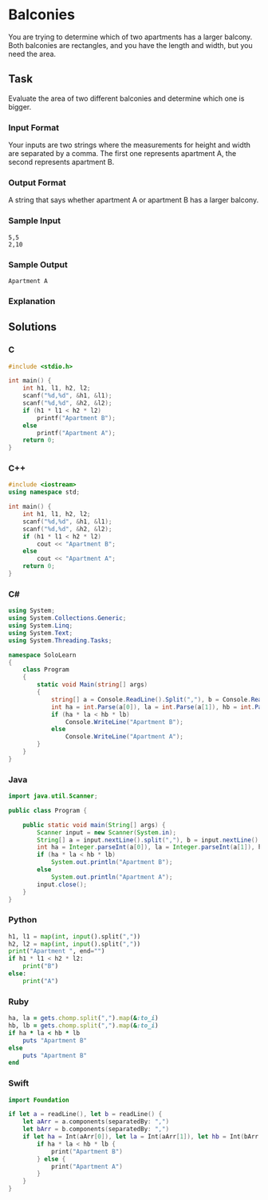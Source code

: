 # Balconies
You are trying to determine which of two apartments has a larger balcony. Both balconies are rectangles, and you have the length and width, but you need the area.
## Task
Evaluate the area of two different balconies and determine which one is bigger.
### Input Format
Your inputs are two strings where the measurements for height and width are separated by a comma. The first one represents apartment A, the second represents apartment B.
### Output Format
A string that says whether apartment A or apartment B has a larger balcony.
### Sample Input
```
5,5
2,10
```
### Sample Output
```
Apartment A
```
### Explanation

## Solutions
### C
```c
#include <stdio.h>

int main() {
    int h1, l1, h2, l2;
    scanf("%d,%d", &h1, &l1);
    scanf("%d,%d", &h2, &l2);
    if (h1 * l1 < h2 * l2)
        printf("Apartment B");
    else 
        printf("Apartment A");
    return 0;
} 
```
### C++
```cpp
#include <iostream>
using namespace std;

int main() {
    int h1, l1, h2, l2;
    scanf("%d,%d", &h1, &l1);
    scanf("%d,%d", &h2, &l2);
    if (h1 * l1 < h2 * l2)
        cout << "Apartment B";
    else 
        cout << "Apartment A";
    return 0;
} 
```
### C#
```cs
using System;
using System.Collections.Generic;
using System.Linq;
using System.Text;
using System.Threading.Tasks;

namespace SoloLearn
{
    class Program
    {
        static void Main(string[] args)
        {
            string[] a = Console.ReadLine().Split(","), b = Console.ReadLine().Split(",");
            int ha = int.Parse(a[0]), la = int.Parse(a[1]), hb = int.Parse(b[0]), lb = int.Parse(b[1]);
            if (ha * la < hb * lb)
                Console.WriteLine("Apartment B");
            else 
                Console.WriteLine("Apartment A");
        }
    }
}
```
### Java
```java
import java.util.Scanner;

public class Program {

    public static void main(String[] args) {
        Scanner input = new Scanner(System.in);
        String[] a = input.nextLine().split(","), b = input.nextLine().split(",");
        int ha = Integer.parseInt(a[0]), la = Integer.parseInt(a[1]), hb = Integer.parseInt(b[0]), lb = Integer.parseInt(b[1]);
        if (ha * la < hb * lb)
            System.out.println("Apartment B");
        else 
            System.out.println("Apartment A");
        input.close();
    }
} 
```
### Python
```python
h1, l1 = map(int, input().split(","))
h2, l2 = map(int, input().split(","))
print("Apartment ", end="")
if h1 * l1 < h2 * l2:
    print("B")
else:
    print("A")
```
### Ruby
```ruby
ha, la = gets.chomp.split(",").map(&:to_i)
hb, lb = gets.chomp.split(",").map(&:to_i)
if ha * la < hb * lb
    puts "Apartment B"
else
    puts "Apartment B"
end
```
### Swift
```swift
import Foundation

if let a = readLine(), let b = readLine() {
    let aArr = a.components(separatedBy: ",")
    let bArr = b.components(separatedBy: ",")
    if let ha = Int(aArr[0]), let la = Int(aArr[1]), let hb = Int(bArr[0]), let lb = Int(bArr[1]) {
        if ha * la < hb * lb {
            print("Apartment B")
        } else {
            print("Apartment A")
        }
    }
}
```